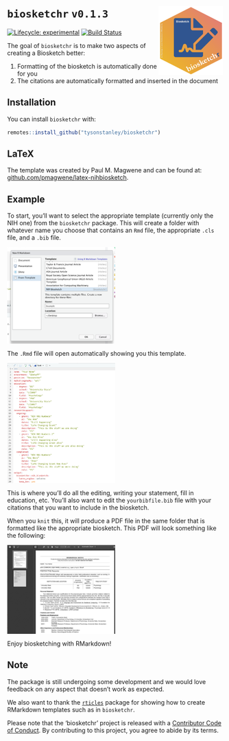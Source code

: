 
<!-- README.md is generated from README.Rmd. Please edit that file -->

# `biosketchr` `v0.1.3` <img src="man/figures/logo.png" align="right" width="30%" height="30%"/>

<!-- badges: start -->

[![Lifecycle:
experimental](https://img.shields.io/badge/lifecycle-experimental-orange.svg)](https://www.tidyverse.org/lifecycle/#experimental)
[![Build
Status](https://travis-ci.com/TysonStanley/biosketchr.svg?branch=master)](https://travis-ci.com/TysonStanley/biosketchr)
<!-- badges: end -->

The goal of `biosketchr` is to make two aspects of creating a Biosketch
better:

1.  Formatting of the biosketch is automatically done for you
2.  The citations are automatically formatted and inserted in the
    document

## Installation

You can install `biosketchr` with:

``` r
remotes::install_github("tysonstanley/biosketchr")
```

## LaTeX

The template was created by Paul M. Magwene and can be found at:
[github.com/pmagwene/latex-nihbiosketch](https://github.com/pmagwene/latex-nihbiosketch).

## Example

To start, you’ll want to select the appropriate template (currently only
the NIH one) from the `biosketchr` package. This will create a folder
with whatever name you choose that contains an `Rmd` file, the
appropriate `.cls` file, and a `.bib`
file.

<img src="man/figures/select_template.png" align="center" width="50%" height="50%"/>

The `.Rmd` file will open automatically showing you this
template.

<img src="man/figures/skeleton_rmd.png" align="center" width="50%" height="50%"/>

This is where you’ll do all the editing, writing your statement, fill in
education, etc. You’ll also want to edit the `yourbibfile.bib` file with
your citations that you want to include in the biosketch.

When you `knit` this, it will produce a PDF file in the same folder that
is formatted like the appropriate biosketch. This PDF will look
something like the
following:

<img src="man/figures/pdf_output_example.png" align="center" width="50%" height="50%"/>

Enjoy biosketching with RMarkdown\!

## Note

The package is still undergoing some development and we would love
feedback on any aspect that doesn’t work as expected.

We also want to thank the
[`rticles`](https://github.com/rstudio/rticles) package for showing how
to create RMarkdown templates such as in `biosketchr`.

Please note that the ‘biosketchr’ project is released with a
[Contributor Code of Conduct](CODE_OF_CONDUCT.md). By contributing to
this project, you agree to abide by its terms.
